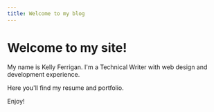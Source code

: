 ```yaml
---
title: Welcome to my blog
---
```


# Welcome to my site!

My name is Kelly Ferrigan. I'm a Technical Writer with web design and development experience.

Here you'll find my resume and portfolio.

Enjoy!
